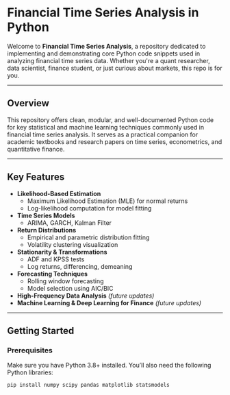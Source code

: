 # Financial Time Series Analysis in Python

Welcome to **Financial Time Series Analysis**, a repository dedicated to implementing and demonstrating core Python code snippets used in analyzing financial time series data. Whether you're a quant researcher, data scientist, finance student, or just curious about markets, this repo is for you.

---

## Overview

This repository offers clean, modular, and well-documented Python code for key statistical and machine learning techniques commonly used in financial time series analysis. It serves as a practical companion for academic textbooks and research papers on time series, econometrics, and quantitative finance.

---

## Key Features

- **Likelihood-Based Estimation**
  - Maximum Likelihood Estimation (MLE) for normal returns
  - Log-likelihood computation for model fitting
- **Time Series Models**
  - ARIMA, GARCH, Kalman Filter
- **Return Distributions**
  - Empirical and parametric distribution fitting
  - Volatility clustering visualization
- **Stationarity & Transformations**
  - ADF and KPSS tests
  - Log returns, differencing, demeaning
- **Forecasting Techniques**
  - Rolling window forecasting
  - Model selection using AIC/BIC
- **High-Frequency Data Analysis** *(future updates)*
- **Machine Learning & Deep Learning for Finance** *(future updates)*

---

## Getting Started

### Prerequisites

Make sure you have Python 3.8+ installed. You’ll also need the following Python libraries:

```bash
pip install numpy scipy pandas matplotlib statsmodels
